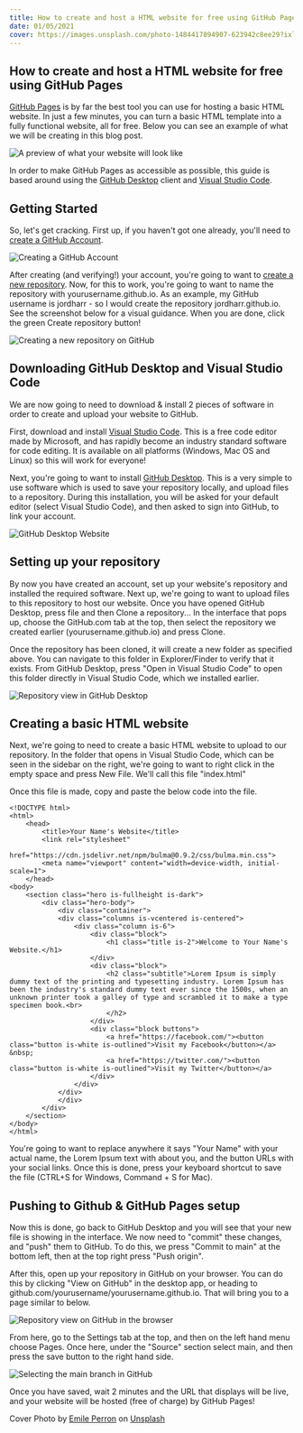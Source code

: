 ```yaml
---
title: How to create and host a HTML website for free using GitHub Pages
date: 01/05/2021
cover: https://images.unsplash.com/photo-1484417894907-623942c8ee29?ixlib=rb-4.0.3&ixid=MnwxMjA3fDB8MHxwaG90by1wYWdlfHx8fGVufDB8fHx8&auto=format&fit=crop&w=1932&q=80
---
```


## How to create and host a HTML website for free using GitHub Pages

[GitHub Pages](https://pages.github.com) is by far the best tool you can use for hosting a basic HTML website. In just a few minutes, you can turn a basic HTML template into a fully functional website, all for free. Below you can see an example of what we will be creating in this blog post.

![A preview of what your website will look like](https://cdn.hashnode.com/res/hashnode/image/upload/v1620994277055/gT8pozKRN.png)

In order to make GitHub Pages as accessible as possible, this guide is based around using the [GitHub Desktop](https://desktop.github.com) client and [Visual Studio Code](https://code.visualstudio.com).

## Getting Started

So, let's get cracking. First up, if you haven't got one already, you'll need to [create a GitHub Account](https://github.com/join).

![Creating a GitHub Account](https://cdn.hashnode.com/res/hashnode/image/upload/v1620988477864/an25mCQmc.png)

After creating (and verifying!) your account, you're going to want to [create a new repository](https://github.com/new). Now, for this to work, you're going to want to name the repository with yourusername.github.io. As an example, my GitHub username is jordharr - so I would create the repository jordharr.github.io. See the screenshot below for a visual guidance. When you are done, click the green Create repository button!

![Creating a new repository on GitHub](https://cdn.hashnode.com/res/hashnode/image/upload/v1620989022264/ZM9zaCoSw.png)

## Downloading GitHub Desktop and Visual Studio Code

We are now going to need to download & install 2 pieces of software in order to create and upload your website to GitHub.

First, download and install [Visual Studio Code](https://code.visualstudio.com). This is a free code editor made by Microsoft, and has rapidly become an industry standard software for code editing. It is available on all platforms (Windows, Mac OS and Linux) so this will work for everyone!

Next, you're going to want to install [GitHub Desktop](https://desktop.github.com). This is a very simple to use software which is used to save your repository locally, and upload files to a repository. During this installation, you will be asked for your default editor (select Visual Studio Code), and then asked to sign into GitHub, to link your account.

![GitHub Desktop Website](https://cdn.hashnode.com/res/hashnode/image/upload/v1620989966630/7QtdxhmHN.png)

## Setting up your repository

By now you have created an account, set up your website's repository and installed the required software. Next up, we're going to want to upload files to this repository to host our website. Once you have opened GitHub Desktop, press file and then Clone a repository... In the interface that pops up, choose the GitHub.com tab at the top, then select the repository we created earlier (yourusername.github.io) and press Clone.

Once the repository has been cloned, it will create a new folder as specified above. You can navigate to this folder in Explorer/Finder to verify that it exists. From GitHub Desktop, press "Open in Visual Studio Code" to open this folder directly in Visual Studio Code, which we installed earlier.

![Repository view in GitHub Desktop](https://cdn.hashnode.com/res/hashnode/image/upload/v1620993627619/1sRYUDOui.png)

## Creating a basic HTML website

Next, we're going to need to create a basic HTML website to upload to our repository. In the folder that opens in Visual Studio Code, which can be seen in the sidebar on the right, we're going to want to right click in the empty space and press New File. We'll call this file "index.html"

Once this file is made, copy and paste the below code into the file.

```
<!DOCTYPE html>
<html>
    <head>
        <title>Your Name's Website</title>
        <link rel="stylesheet"
            href="https://cdn.jsdelivr.net/npm/bulma@0.9.2/css/bulma.min.css">
        <meta name="viewport" content="width=device-width, initial-scale=1">
    </head>
<body>
    <section class="hero is-fullheight is-dark">
        <div class="hero-body">
            <div class="container">
            <div class="columns is-vcentered is-centered">
                <div class="column is-6">
                    <div class="block">
                        <h1 class="title is-2">Welcome to Your Name's Website.</h1>
                    </div>
                    <div class="block">
                        <h2 class="subtitle">Lorem Ipsum is simply dummy text of the printing and typesetting industry. Lorem Ipsum has been the industry's standard dummy text ever since the 1500s, when an unknown printer took a galley of type and scrambled it to make a type specimen book.<br>
                        </h2>
                    </div>
                    <div class="block buttons">
                        <a href="https://facebook.com/"><button class="button is-white is-outlined">Visit my Facebook</button></a> &nbsp;
                        <a href="https://twitter.com/"><button class="button is-white is-outlined">Visit my Twitter</button></a>
                    </div>
                </div>
            </div>
            </div>
        </div>
    </section>
</body>
</html>
```

You're going to want to replace anywhere it says "Your Name" with your actual name, the Lorem Ipsum text with about you, and the button URLs with your social links. Once this is done, press your keyboard shortcut to save the file (CTRL+S for Windows, Command + S for Mac).

## Pushing to Github & GitHub Pages setup

Now this is done, go back to GitHub Desktop and you will see that your new file is showing in the interface. We now need to "commit" these changes, and "push" them to GitHub. To do this, we press "Commit to main" at the bottom left, then at the top right press "Push origin".

After this, open up your repository in GitHub on your browser. You can do this by clicking "View on GitHub" in the desktop app, or heading to github.com/yourusername/yourusername.github.io. That will bring you to a page similar to below.

![Repository view on GitHub in the browser](https://cdn.hashnode.com/res/hashnode/image/upload/v1620994663970/GWv9oZCHl.png)

From here, go to the Settings tab at the top, and then on the left hand menu choose Pages. Once here, under the "Source" section select main, and then press the save button to the right hand side.

![Selecting the main branch in GitHub](https://cdn.hashnode.com/res/hashnode/image/upload/v1620994816448/BaYOBCcAc.png)

Once you have saved, wait 2 minutes and the URL that displays will be live, and your website will be hosted (free of charge) by GitHub Pages!

Cover Photo by [Emile Perron](https://unsplash.com/@emilep?utm_source=unsplash&utm_medium=referral&utm_content=creditCopyText) on [Unsplash](https://unsplash.com/s/photos/website?utm_source=unsplash&utm_medium=referral&utm_content=creditCopyText)